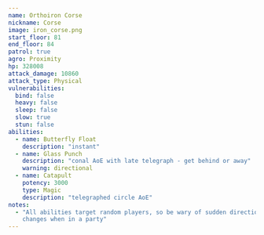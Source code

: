 ```yaml
---
name: Orthoiron Corse
nickname: Corse
image: iron_corse.png
start_floor: 81
end_floor: 84
patrol: true
agro: Proximity
hp: 328008
attack_damage: 10860
attack_type: Physical
vulnerabilities:
  bind: false
  heavy: false
  sleep: false
  slow: true
  stun: false
abilities:
  - name: Butterfly Float
    description: "instant"
  - name: Glass Punch
    description: "conal AoE with late telegraph - get behind or away"
    warning: directional
  - name: Catapult
    potency: 3000
    type: Magic
    description: "telegraphed circle AoE"
notes:
  - "All abilities target random players, so be wary of sudden direction
    changes when in a party"
---
```

